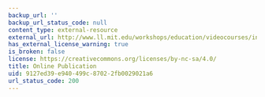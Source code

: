 ```yaml
---
backup_url: ''
backup_url_status_code: null
content_type: external-resource
external_url: http://www.ll.mit.edu/workshops/education/videocourses/introradar/
has_external_license_warning: true
is_broken: false
license: https://creativecommons.org/licenses/by-nc-sa/4.0/
title: Online Publication
uid: 9127ed39-e940-499c-8702-2fb0029021a6
url_status_code: 200
---
```

